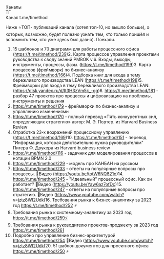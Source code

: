 Каналы  
ТГ  
Канал t.me/timethod


Ниже ⭐️ТОП- публикаций канала (хотел топ-10, но вышло больше), о которых, возможно, будет полезно узнать тем, кто только пришёл и вспомнить тем, кто уже здесь был давно). Поехали. 

1.  15 шаблонов и 70 диаграмм для работы процессного офиса
 (https://t.me/timethod/239)2.   Карта процессов управления проектами руководства к своду знаний PMBOK v.6. Входы, выходы, инструменты, процессы, фазы.
 (https://t.me/timethod/199)3.  Карта процессов (фреймворк) по бизнес-анализу
 (https://t.me/timethod/166)4.   Подборка книг для входа в тему бережливого производства LEAN
 (https://t.me/timethod/198)5.  Фреймворки для входа в тему бережливого производства LEAN.
 (https://disk.yandex.ru/d/It3H3zVm5k_-gg)6.  https://t.me/timethod/181 - разбор 47 проектов про процессы и цифровизацию на проблемы, инструменты и решения
7.  https://t.me/timethod/179 - фреймворки по бизнес-анализу и управлению изменениями
8.  https://t.me/timethod/170 - полный перевод «Пять конкурентных сил, определяющих стратегию» автор: М. Э. Портер. из Harvard Business Review
9.  Отработка 23-х возражений процессному управлению
 (https://t.me/timethod/169)10.  https://t.me/timethod/151 - перевод "Информация, которая действительно нужна руководителям" Питера Ф. Друкера из  Harvard business review  
11.  https://t.me/timethod/116 - задачник для моделирования процессов в нотации BPMN 2.0
12.  https://t.me/timethod/229 - модель про КАНБАН на русском
13.  https://t.me/timethod/233 - ответы на популярные вопросы про процессы. 📼Видео
 (https://youtu.be/totW6NQ821o)14.  https://t.me/timethod/245 - "Идеальный" процессный офис. Как он работает? 📼Видео
 (https://youtu.be/Yaw6az7ofDc)15.  https://t.me/timethod/247 - ответы на популярные вопросы про стратегию. 📼Видео
 (https://www.youtube.com/watch?v=jztz8WI2Udk)16. Требования рынка к бизнес-аналитику за 2023 год https://t.me/timethod/252 ⚡️
17. Требования рынка к системному-аналитику за 2023 год https://t.me/timethod/259⚡️
18. Требования рынка к руководителю проектов-проджекту за 2023 год https://t.me/timethod/261
19. Подробно про управление бизнес-архитектурой https://t.me/timethod/254 📼Видео
 (https://www.youtube.com/watch?v=jztz8WI2Udk)20. 51 шаблон документов для проектного офиса https://t.me/timethod/250 ⚡️
